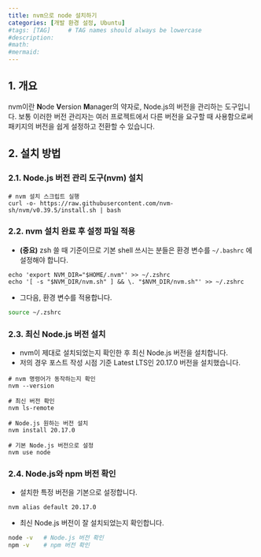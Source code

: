 ```yaml
---
title: nvm으로 node 설치하기
categories: [개발 환경 설정, Ubuntu]
#tags: [TAG]     # TAG names should always be lowercase
#description: 
#math: 
#mermaid: 
---
```


## 1. 개요

nvm이란 **N**ode **V**ersion **M**anager의 약자로, Node.js의 버전을 관리하는 도구입니다. 보통 이러한 버전 관리자는 여러 프로젝트에서 다른 버전을 요구할 때 사용함으로써 패키지의 버전을 쉽게 설정하고 전환할 수 있습니다.

## 2. 설치 방법

### 2.1. Node.js 버전 관리 도구(nvm) 설치

```shell
# nvm 설치 스크립트 실행
curl -o- https://raw.githubusercontent.com/nvm-sh/nvm/v0.39.5/install.sh | bash
```

### 2.2. nvm 설치 완료 후 설정 파일 적용

- **(중요)** zsh 쓸 때 기준이므로 기본 shell 쓰시는 분들은 환경 변수를 `~/.bashrc` 에 설정해야 합니다.

```shell
echo 'export NVM_DIR="$HOME/.nvm"' >> ~/.zshrc
echo '[ -s "$NVM_DIR/nvm.sh" ] && \. "$NVM_DIR/nvm.sh"' >> ~/.zshrc
```

- 그다음, 환경 변수를 적용합니다.

```bash
source ~/.zshrc
```

### 2.3. 최신 Node.js 버전 설치

- nvm이 제대로 설치되었는지 확인한 후 최신 Node.js 버전을 설치합니다.
- 저의 경우 포스트 작성 시점 기준 Latest LTS인 20.17.0 버전을 설치했습니다.

```shell
# nvm 명령어가 동작하는지 확인
nvm --version

# 최신 버전 확인
nvm ls-remote

# Node.js 원하는 버전 설치
nvm install 20.17.0

# 기본 Node.js 버전으로 설정
nvm use node
```

### 2.4. Node.js와 npm 버전 확인

- 설치한 특정 버전을 기본으로 설정합니다.

```shell
nvm alias default 20.17.0
```

- 최신 Node.js 버전이 잘 설치되었는지 확인합니다.

```bash
node -v   # Node.js 버전 확인
npm -v    # npm 버전 확인
```
